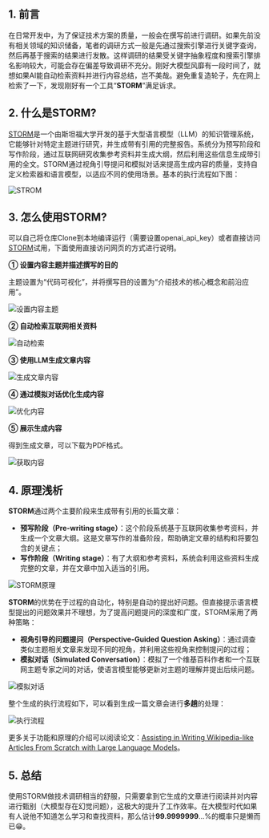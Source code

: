 ## 1. 前言
在日常开发中，为了保证技术方案的质量，一般会在撰写前进行调研。如果先前没有相关领域的知识储备，笔者的调研方式一般是先通过搜索引擎进行关键字查询，然后再基于搜索的结果进行发散。这样调研的结果受关键字抽象程度和搜索引擎排名影响较大，可能会存在偏差导致调研不充分。刚好大模型风靡有一段时间了，就想如果AI能自动检索资料并进行内容总结，岂不美哉。避免重复造轮子，先在网上检索了一下，发现刚好有一个工具“**STORM**”满足诉求。

## 2. 什么是STORM?
[STORM](https://github.com/stanford-oval/storm)是一个由斯坦福大学开发的基于大型语言模型（LLM）的知识管理系统，它能够针对特定主题进行研究，并生成带有引用的完整报告。系统分为预写阶段和写作阶段，通过互联网研究收集参考资料并生成大纲，然后利用这些信息生成带引用的全文。STORM通过视角引导提问和模拟对话来提高生成内容的质量，支持自定义检索器和语言模型，以适应不同的使用场景。基本的执行流程如下图：

![STROM](2024-07-15-19-00S150wZJv7YRVAOL6.gif)


## 3. 怎么使用STORM?
可以自己将仓库Clone到本地编译运行（需要设置openai_api_key）或者直接访问[STORM](https://storm.genie.stanford.edu/)试用，下面使用直接访问网页的方式进行说明。

**① 设置内容主题并描述撰写的目的**

主题设置为“代码可视化”，并将撰写目的设置为“介绍技术的核心概念和前沿应用”。

![设置内容主题](image.png)

**② 自动检索互联网相关资料**

![自动检索](image-1.png)

**③ 使用LLM生成文章内容**

![生成文章内容](image-2.png)

**④ 通过模拟对话优化生成内容**

![优化内容](image-3.png)

**⑤ 展示生成内容**

得到生成文章，可以下载为PDF格式。

![获取内容](image-4.png)

## 4. 原理浅析
**STORM**通过两个主要阶段来生成带有引用的长篇文章：
- **预写阶段（Pre-writing stage）**：这个阶段系统基于互联网收集参考资料，并生成一个文章大纲。这是文章写作的准备阶段，帮助确定文章的结构和将要包含的关键点；
- **写作阶段（Writing stage）**：有了大纲和参考资料，系统会利用这些资料生成完整的文章，并在文章中加入适当的引用。

![STORM原理](image-5.png)

**STORM**的优势在于过程的自动化，特别是自动的提出好问题。但直接提示语言模型提出的问题效果并不理想，为了提高问题提问的深度和广度，STORM采用了两种策略：

- **视角引导的问题提问（Perspective-Guided Question Asking）**：通过调查类似主题相关文章来发现不同的视角，并利用这些视角来控制提问的过程；
- **模拟对话（Simulated Conversation）**：模拟了一个维基百科作者和一个互联网主题专家之间的对话，使语言模型能够更新对主题的理解并提出后续问题。

![模拟对话](image-6.png)

整个生成的执行流程如下，可以看到生成一篇文章会进行**多趟**的处理：

![执行流程](image-7.png)

更多关于功能和原理的介绍可以阅读论文：[Assisting in Writing Wikipedia-like Articles From Scratch with Large Language Models](https://arxiv.org/abs/2402.14207)。

## 5. 总结
使用STORM做技术调研相当的舒服，只需要拿到它生成的文章进行阅读并对内容进行甄别（大模型存在幻觉问题），这极大的提升了工作效率。在大模型时代如果有人说他不知道怎么学习和查找资料，那么估计**99.9999999**...%的概率只是懒而已😁。